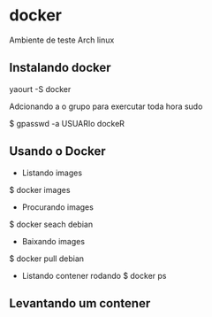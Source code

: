 # docker

Ambiente de teste Arch linux

## Instalando docker
yaourt -S docker


Adcionando a o grupo para exercutar toda hora sudo

$ gpasswd -a USUARIo dockeR


## Usando o Docker

* Listando images

$ docker images

* Procurando images

$ docker seach debian

* Baixando images

$ docker pull debian

* Listando contener rodando
$ docker ps 

## Levantando um contener

 
